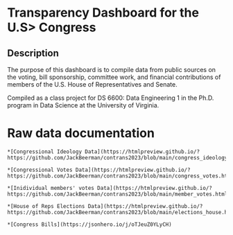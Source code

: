 # Transparency Dashboard for the U.S> Congress
## Description 
The purpose of this dashboard is to compile data from public sources on the voting, bill sponsorship, committee work, and financial contributions of members of the U.S. House of Representatives and Senate.

Compiled as a class project for DS 6600: Data Engineering 1 in the Ph.D. program in Data Science at the University of Virginia.

# Raw data documentation 

    *[Congressional Ideology Data](https://htmlpreview.github.io/?https://github.com/JackBeerman/contrans2023/blob/main/congress_ideology.html)

    *[Congressional Votes Data](https://htmlpreview.github.io/?https://github.com/JackBeerman/contrans2023/blob/main/congress_votes.html)

    *[Inidividual members' votes Data](https://htmlpreview.github.io/?https://github.com/JackBeerman/contrans2023/blob/main/member_votes.html)

    *[House of Reps Elections Data](https://htmlpreview.github.io/?https://github.com/JackBeerman/contrans2023/blob/main/elections_house.html)

    *[Congress Bills](https://jsonhero.io/j/oTJeuZ0YLyCH)

    